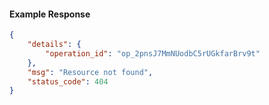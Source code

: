 <!-- Code generated for API Clients. DO NOT EDIT. -->

#### Example Response

```json
{
	"details": {
		"operation_id": "op_2pnsJ7MmNUodbC5rUGkfarBrv9t"
	},
	"msg": "Resource not found",
	"status_code": 404
}
```
